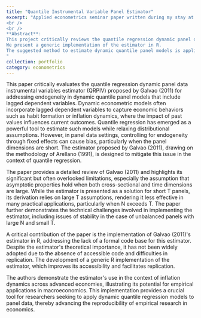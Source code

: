 ```yaml
---
title: "Quantile Instrumental Variable Panel Estimator"
excerpt: "Applied econometrics seminar paper written during my stay at ENSAE Paris Tech.<br/><img src='/images/quantile_estimation.png'>
<br />
<br />
**Abstract**: 
This project critically reviews the quantile regression dynamic panel data instrumental variables estimator (QRPIV) proposed by Galvao (2011). The method is summarised, main advances of the subsequent literature outlined and limitations of the approach assessed. 
We present a generic implementation of the estimator in R.
The suggested method to estimate dynamic quantile panel models is applied to the question of determinants of inflation dynamics. We find that inflation shows heterogeneity in persistence across quantiles.
"
collection: portfolio
category: econometrics
---
```


This paper critically evaluates the quantile regression dynamic panel data instrumental variables estimator (QRPIV) proposed by Galvao (2011) for addressing endogeneity in dynamic quantile panel models that include lagged dependent variables. Dynamic econometric models often incorporate lagged dependent variables to capture economic behaviors such as habit formation or inflation dynamics, where the impact of past values influences current outcomes. Quantile regression has emerged as a powerful tool to estimate such models while relaxing distributional assumptions. However, in panel data settings, controlling for endogeneity through fixed effects can cause bias, particularly when the panel dimensions are short. The estimator proposed by Galvao (2011), drawing on the methodology of Arellano (1991), is designed to mitigate this issue in the context of quantile regression.

The paper provides a detailed review of Galvao (2011) and highlights its significant but often overlooked limitations, especially the assumption that asymptotic properties hold when both cross-sectional and time dimensions are large. While the estimator is presented as a solution for short T panels, its derivation relies on large T assumptions, rendering it less effective in many practical applications, particularly when N exceeds T. The paper further demonstrates the technical challenges involved in implementing the estimator, including issues of stability in the case of unbalanced panels with large N and small T.

A critical contribution of the paper is the implementation of Galvao (2011)'s estimator in R, addressing the lack of a formal code base for this estimator. Despite the estimator's theoretical importance, it has not been widely adopted due to the absence of accessible code and difficulties in replication. The development of a generic R implementation of the estimator, which improves its accessibility and facilitates replication. 

The authors demonstrate the estimator's use in the context of inflation dynamics across advanced economies, illustrating its potential for empirical applications in macroeconomics. This implementation provides a crucial tool for researchers seeking to apply dynamic quantile regression models to panel data, thereby advancing the reproducibility of empirical research in economics.